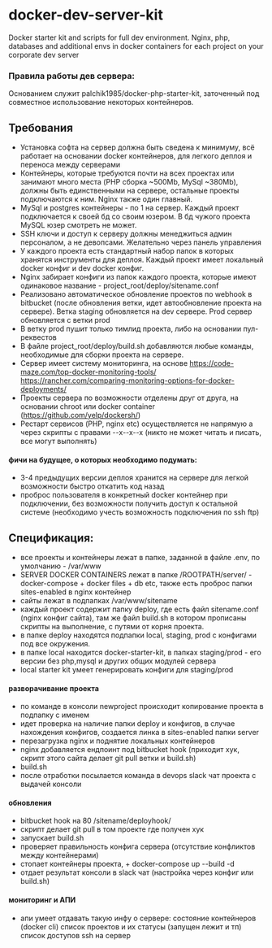 # docker-dev-server-kit
Docker starter kit and scripts for full dev environment. Nginx, php, databases and additional envs in docker containers for each project on your corporate dev server 

### Правила работы дев сервера:
Основанием служит palchik1985/docker-php-starter-kit, заточенный под совместное использование некоторых контейнеров.

## Требования
- Установка софта на сервер должна быть сведена к минимуму, всё работает на основании docker контейнеров, для легкого деплоя и переноса между серверами
- Контейнеры, которые требуются почти на всех проектах или занимают много места (PHP сборка ~500Mb, MySql ~380Mb), должны быть единственными на сервере, остальные проекты подключаются к ним. Nginx также один главный.
- MySql и postgres контейнеры - по 1 на сервер. Каждый проект подключается к своей бд со своим юзером. В бд чужого проекта MySQL юзер смотреть не может.
- SSH ключи и доступ к серверу должны менеджиться админ персоналом, а не девопсами. Желательно через панель управления
- У каждого проекта есть стандартный набор папок в которых хранятся инструменты для деплоя. Каждый проект имеет локальный docker конфиг и dev docker конфиг.
- Nginx забирает конфиги из папок каждого проекта, которые имеют одинаковое название - project_root/deploy/sitename.conf
- Реализовано автоматическое обновление проектов по webhook в bitbucket (после обновления ветки, идет автообновление проекта на сервере). Ветка staging обновляется на dev сервере. Prod сервер обновляется с ветки prod
- В ветку prod пушит только тимлид проекта, либо на основании пул-реквестов
- В файле project_root/deploy/build.sh добавляются любые команды, необходимые для сборки проекта на сервере.
- Сервер имеет систему мониторинга, на основе 
https://code-maze.com/top-docker-monitoring-tools/
https://rancher.com/comparing-monitoring-options-for-docker-deployments/
- Проекты сервера по возможности отделены друг от друга, на основании chroot или docker container (https://github.com/yelp/dockersh/)
- Рестарт сервисов (PHP, nginx etc) осуществляется не напрямую а через скрипты с правами --x--x--x (никто не может читать и писать, все могут выполнять)

#### фичи на будущее, о которых необходимо подумать:
- 3-4 предыдущих версии деплоя хранится на сервере для легкой возможности быстро откатить код назад
- проброс пользователя в конкретный docker контейнер при подключении, без возможности получить доступ к остальной системе (необходимо учесть возможность подключения по ssh ftp)


## Спецификация:
- все проекты и контейнеры лежат в папке, заданной в файле .env, по умолчанию - /var/www
- SERVER DOCKER CONTAINERS лежат в папке /ROOTPATH/server/ - docker-compose + docker files + db etc, также есть проброс папки sites-enabled в nginx контейнер
- сайты лежат в подпапках /var/www/sitename
- каждый проект содержит папку deploy, где есть файл sitename.conf (nginx конфиг сайта), там же файл build.sh в котором прописаны скрипты на выполнение, с путями от корня проекта.
- в папке deploy находятся подпапки local, staging, prod с конфигами под все окружения.
- в папке local находится docker-starter-kit, в папках staging/prod - его версии без php,mysql и других общих модулей сервера
- local starter kit умеет генерировать конфиги для staging/prod

#### разворачивание проекта
- по команде в консоли newproject <name> <gitrepo> происходит копирование проекта в подпапку с именем <name>
- идет проверка на наличие папки deploy и конфигов, в случае нахождения конфигов, создается линка в sites-enabled папки server
- перезагрузка nginx и поднятие локальных контейнеров
- nginx добавляется ендпоинт под bitbucket hook (приходит хук, скрипт этого сайта делает git pull ветки и build.sh)
- build.sh
- после отработки посылается команда в devops slack чат проекта с выдачей консоли

#### обновления
- bitbucket hook на 80 /sitename/deployhook/
- скрипт делает git pull в том проекте где получен хук
- запускает build.sh
- проверяет правильность конфига сервера (отсутствие конфликтов между контейнерами)
- стопает контейнеры проекта, + docker-compose up --build -d
- отдает результат консоли в slack чат (настройка через конфиг или build.sh)

#### мониторинг и АПИ
- апи умеет отдавать такую инфу о сервере:
  состояние контейнеров (docker cli)
  список проектов и их статусы (запущен лежит и тп)
  список доступов ssh на сервер
  
